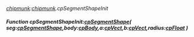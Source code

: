 _[chipmunk](../../modules/chipmunk/chipmunk-module.md):[chipmunk](../../modules/chipmunk/chipmunk-module.md).cpSegmentShapeInit_
##### Function cpSegmentShapeInit:[cpSegmentShape](../../modules/chipmunk/chipmunk-cpsegmentshape.md)( seg:[cpSegmentShape](../../modules/chipmunk/chipmunk-cpsegmentshape.md),body:[cpBody](../../modules/chipmunk/chipmunk-cpbody.md),a:[cpVect](../../modules/chipmunk/chipmunk-cpvect.md),b:[cpVect](../../modules/chipmunk/chipmunk-cpvect.md),radius:[cpFloat](../../modules/chipmunk/chipmunk-cpfloat.md) )
